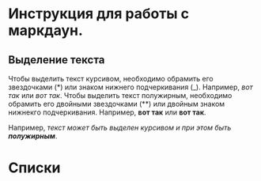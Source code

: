 # Инструкция для работы с маркдаун.


## Выделение текста
Чтобы выделить текст курсивом, необходимо обрамить его звездочками (*) или знаком
нижнего подчеркивания (_). 
Например, *вот так* или _вот так_.
Чтобы выделить текст полужирным, необходимо обрамить его двойными звездочками (**) или 
двойным знаком нижнекго подчеркивания.
Например, **вот так** или __вот так__.

Например, _текст может быть выделен курсивом и при этом быть **полужирным**_.

# Списки


